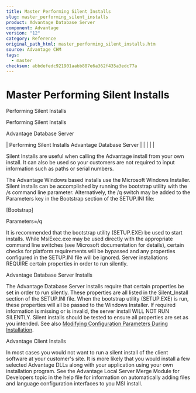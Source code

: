 ```yaml
---
title: Master Performing Silent Installs
slug: master_performing_silent_installs
product: Advantage Database Server
component: Advantage
version: "12"
category: Reference
original_path_html: master_performing_silent_installs.htm
source: Advantage CHM
tags:
  - master
checksum: abbdefedc921901aabb887e6a362f435a3edc77a
---
```


# Master Performing Silent Installs

Performing Silent Installs

Performing Silent Installs

Advantage Database Server

| Performing Silent Installs  Advantage Database Server |  |  |  |  |

Silent Installs are useful when calling the Advantage install from your own install. It can also be used so your customers are not required to input information such as paths or serial numbers.

The Advantage Windows based installs use the Microsoft Windows Installer. Silent installs can be accomplished by running the bootstrap utility with the /s command line parameter. Alternatively, the /q switch may be added to the Parameters key in the Bootstrap section of the SETUP.INI file:

[Bootstrap]

Parameters=/q

It is recommended that the bootstrap utility (SETUP.EXE) be used to start installs. While MsiExec.exe may be used directly with the appropriate command line switches (see Microsoft documentation for details), certain checks for platform requirements will be bypassed and any properties configured in the SETUP.INI file will be ignored. Server installations REQUIRE certain properties in order to run silently.

Advantage Database Server Installs

The Advantage Database Server installs require that certain properties be set in order to run silently. These properties are all listed in the Silent\_Install section of the SETUP.INI file. When the bootstrap utility (SETUP.EXE) is run, these properties will all be passed to the Windows Installer. If required information is missing or is invalid, the server install WILL NOT RUN SILENTLY. Silent installs should be tested to ensure all properties are set as you intended. See also [Modifying Configuration Parameters During Installation](master_modifying_configuration_parameters_during_installation.md).

Advantage Client Installs

In most cases you would not want to run a silent install of the client software at your customer's site. It is more likely that you would install a few selected Advantage DLLs along with your application using your own installation program. See the Advantage Local Server Merge Module for Developers topic in the help file for information on automatically adding files and language configuration interfaces to you MSI install.

